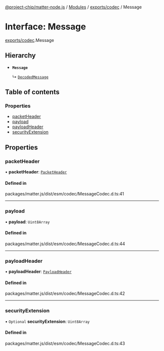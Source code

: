 [@project-chip/matter-node.js](../README.md) / [Modules](../modules.md) / [exports/codec](../modules/exports_codec.md) / Message

# Interface: Message

[exports/codec](../modules/exports_codec.md).Message

## Hierarchy

- **`Message`**

  ↳ [`DecodedMessage`](exports_codec.DecodedMessage.md)

## Table of contents

### Properties

- [packetHeader](exports_codec.Message.md#packetheader)
- [payload](exports_codec.Message.md#payload)
- [payloadHeader](exports_codec.Message.md#payloadheader)
- [securityExtension](exports_codec.Message.md#securityextension)

## Properties

### packetHeader

• **packetHeader**: [`PacketHeader`](exports_codec.PacketHeader.md)

#### Defined in

packages/matter.js/dist/esm/codec/MessageCodec.d.ts:41

___

### payload

• **payload**: `Uint8Array`

#### Defined in

packages/matter.js/dist/esm/codec/MessageCodec.d.ts:44

___

### payloadHeader

• **payloadHeader**: [`PayloadHeader`](exports_codec.PayloadHeader.md)

#### Defined in

packages/matter.js/dist/esm/codec/MessageCodec.d.ts:42

___

### securityExtension

• `Optional` **securityExtension**: `Uint8Array`

#### Defined in

packages/matter.js/dist/esm/codec/MessageCodec.d.ts:43
